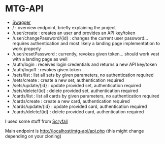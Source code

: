 # MTG-API

- [Swagger](https://app.swaggerhub.com/apis-docs/DEVBATISTETI/mtg-api/1.0.0)
- / : overview endpoint, briefly explaining the project
- /user/create : creates an user and provides an API key/token
- /user/changePassword/{id} : changes the current user password... requires authentication and most likely a landing page implementation to work properly
- /user/resetPassword : currently, revokes given token... should work vest with a landing page as well
- /auth/login : receives login credentials and returns a new API key/token
- /auth/logoff : revokes given token
- /sets/list : list all sets by given parameters, no authentication required
- /sets/create : create a new set, authentication required
- /sets/update/{id} : update provided set, authentication required
- /sets/delete/{id} : delete provided set, authentication required
- /cards/list : list all cards by given parameters, no authentication required
- /cards/create : create a new card, authentication required
- /cards/update/{id} : update provided card, authentication required
- /cards/delete/{id} : delete provided card, authentication required

I used some stuff from [Scryfall](https://scryfall.com)

Main endpoint is [http://localhost/mtg-api/api.php](http://localhost/mtg-api/api.php) (this might change depending on your cloning)
